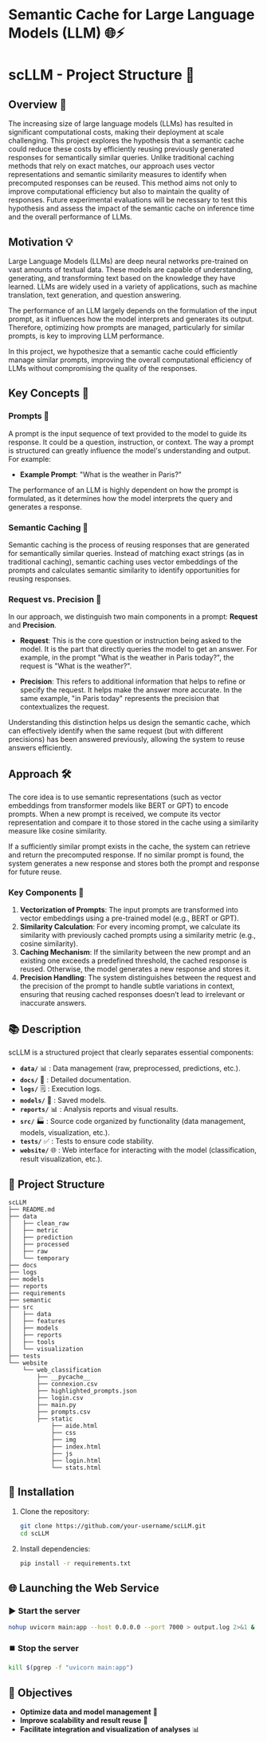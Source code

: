 # Semantic Cache for Large Language Models (LLM) 🌐⚡

# scLLM - Project Structure 🚀

## Overview 🚀

The increasing size of large language models (LLMs) has resulted in significant computational costs, making their deployment at scale challenging. This project explores the hypothesis that a semantic cache could reduce these costs by efficiently reusing previously generated responses for semantically similar queries. Unlike traditional caching methods that rely on exact matches, our approach uses vector representations and semantic similarity measures to identify when precomputed responses can be reused. This method aims not only to improve computational efficiency but also to maintain the quality of responses. Future experimental evaluations will be necessary to test this hypothesis and assess the impact of the semantic cache on inference time and the overall performance of LLMs.

## Motivation 💡

Large Language Models (LLMs) are deep neural networks pre-trained on vast amounts of textual data. These models are capable of understanding, generating, and transforming text based on the knowledge they have learned. LLMs are widely used in a variety of applications, such as machine translation, text generation, and question answering.

The performance of an LLM largely depends on the formulation of the input prompt, as it influences how the model interprets and generates its output. Therefore, optimizing how prompts are managed, particularly for similar prompts, is key to improving LLM performance.

In this project, we hypothesize that a semantic cache could efficiently manage similar prompts, improving the overall computational efficiency of LLMs without compromising the quality of the responses.

## Key Concepts 🔑

### Prompts 📝
A prompt is the input sequence of text provided to the model to guide its response. It could be a question, instruction, or context. The way a prompt is structured can greatly influence the model's understanding and output. For example:

- **Example Prompt**: "What is the weather in Paris?"
  
The performance of an LLM is highly dependent on how the prompt is formulated, as it determines how the model interprets the query and generates a response.

### Semantic Caching 💾
Semantic caching is the process of reusing responses that are generated for semantically similar queries. Instead of matching exact strings (as in traditional caching), semantic caching uses vector embeddings of the prompts and calculates semantic similarity to identify opportunities for reusing responses.

### Request vs. Precision 🎯
In our approach, we distinguish two main components in a prompt: **Request** and **Precision**.

- **Request**: This is the core question or instruction being asked to the model. It is the part that directly queries the model to get an answer. For example, in the prompt "What is the weather in Paris today?", the request is "What is the weather?".
  
- **Precision**: This refers to additional information that helps to refine or specify the request. It helps make the answer more accurate. In the same example, "in Paris today" represents the precision that contextualizes the request.

Understanding this distinction helps us design the semantic cache, which can effectively identify when the same request (but with different precisions) has been answered previously, allowing the system to reuse answers efficiently.

## Approach 🛠️

The core idea is to use semantic representations (such as vector embeddings from transformer models like BERT or GPT) to encode prompts. When a new prompt is received, we compute its vector representation and compare it to those stored in the cache using a similarity measure like cosine similarity.

If a sufficiently similar prompt exists in the cache, the system can retrieve and return the precomputed response. If no similar prompt is found, the system generates a new response and stores both the prompt and response for future reuse.

### Key Components 🔧
1. **Vectorization of Prompts**: The input prompts are transformed into vector embeddings using a pre-trained model (e.g., BERT or GPT).
2. **Similarity Calculation**: For every incoming prompt, we calculate its similarity with previously cached prompts using a similarity metric (e.g., cosine similarity).
3. **Caching Mechanism**: If the similarity between the new prompt and an existing one exceeds a predefined threshold, the cached response is reused. Otherwise, the model generates a new response and stores it.
4. **Precision Handling**: The system distinguishes between the request and the precision of the prompt to handle subtle variations in context, ensuring that reusing cached responses doesn’t lead to irrelevant or inaccurate answers.

## 📚 Description
scLLM is a structured project that clearly separates essential components:
- **`data/`** 📊 : Data management (raw, preprocessed, predictions, etc.).
- **`docs/`** 📄 : Detailed documentation.
- **`logs/`** 🗒️ : Execution logs.
- **`models/`** 🤖 : Saved models.
- **`reports/`** 📊 : Analysis reports and visual results.
- **`src/`** 🏭️ : Source code organized by functionality (data management, models, visualization, etc.).
- **`tests/`** ✅ : Tests to ensure code stability.
- **`website/`** 🌐 : Web interface for interacting with the model (classification, result visualization, etc.).

## 📂 Project Structure
```plaintext
scLLM
├── README.md
├── data
│   ├── clean_raw
│   ├── metric
│   ├── prediction
│   ├── processed
│   ├── raw
│   └── temporary
├── docs
├── logs
├── models
├── reports
├── requirements
├── semantic
├── src
│   ├── data
│   ├── features
│   ├── models
│   ├── reports
│   ├── tools
│   └── visualization
├── tests
└── website
    └── web_classification
        ├── __pycache__
        ├── connexion.csv
        ├── highlighted_prompts.json
        ├── login.csv
        ├── main.py
        ├── prompts.csv
        ├── static
            ├── aide.html
            ├── css
            ├── img
            ├── index.html
            ├── js
            ├── login.html
            └── stats.html
```

## 🔧 Installation
1. Clone the repository:
   ```bash
   git clone https://github.com/your-username/scLLM.git
   cd scLLM
   ```
2. Install dependencies:
   ```bash
   pip install -r requirements.txt
   ```

## 🌐 Launching the Web Service

### ▶️ Start the server
```bash
nohup uvicorn main:app --host 0.0.0.0 --port 7000 > output.log 2>&1 &
```

### ⏹️ Stop the server
```bash
kill $(pgrep -f "uvicorn main:app")
```

## 📌 Objectives
- **Optimize data and model management** 🔄
- **Improve scalability and result reuse** 🚀
- **Facilitate integration and visualization of analyses** 📊


